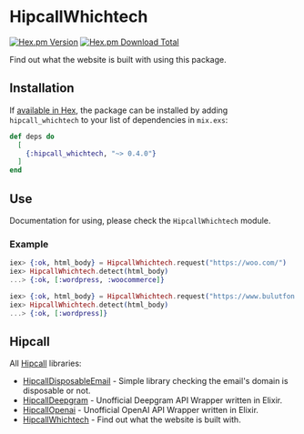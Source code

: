# HipcallWhichtech

[![Hex.pm Version](https://img.shields.io/hexpm/v/hipcall_whichtech)](https://hex.pm/packages/hipcall_whichtech)
[![Hex.pm Download Total](https://img.shields.io/hexpm/dt/hipcall_whichtech)](https://hex.pm/packages/hipcall_whichtech)

Find out what the website is built with using this package.

## Installation

If [available in Hex](https://hex.pm/docs/publish), the package can be installed
by adding `hipcall_whichtech` to your list of dependencies in `mix.exs`:

```elixir
def deps do
  [
    {:hipcall_whichtech, "~> 0.4.0"}
  ]
end
```

## Use

Documentation for using, please check the `HipcallWhichtech` module.

### Example

```elixir
iex> {:ok, html_body} = HipcallWhichtech.request("https://woo.com/")
iex> HipcallWhichtech.detect(html_body)
...> {:ok, [:wordpress, :woocommerce]}

iex> {:ok, html_body} = HipcallWhichtech.request("https://www.bulutfon.com/") 
iex> HipcallWhichtech.detect(html_body)
...> {:ok, [:wordpress]}
```

## Hipcall

All [Hipcall](https://www.hipcall.com/en-gb/) libraries:

- [HipcallDisposableEmail](https://github.com/hipcall/hipcall_disposable_email) - Simple library checking the email's domain is disposable or not.
- [HipcallDeepgram](https://github.com/hipcall/hipcall_deepgram) - Unofficial Deepgram API Wrapper written in Elixir.
- [HipcallOpenai](https://github.com/hipcall/hipcall_openai) - Unofficial OpenAI API Wrapper written in Elixir.
- [HipcallWhichtech](https://github.com/hipcall/hipcall_whichtech) - Find out what the website is built with.

